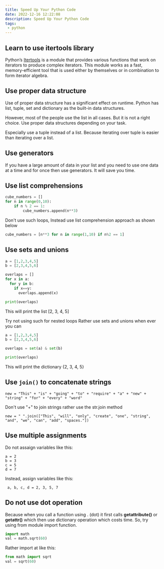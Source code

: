 ```yaml
---
title: Speed Up Your Python Code
date: 2022-12-16 12:22:08
description: Speed Up Your Python Code
tags: 
 - python
---
```



## Learn to use itertools library
Python’s [Itertools](https://docs.python.org/3/library/itertools.html) is a module that provides various functions that work on iterators to produce complex iterators. This module works as a fast, memory-efficient tool that is used either by themselves or in combination to form iterator algebra.

## Use proper data structure
Use of proper data structure has a significant effect on runtime. Python has list, tuple, set and dictionary as the built-in data structures.

However, most of the people use the list in all cases. But it is not a right choice. Use proper data structures depending on your task. 

Especially use a tuple instead of a list. Because iterating over tuple is easier than iterating over a list.

## Use generators
If you have a large amount of data in your list and you need to use one data at a time and for once then use generators. It will save you time. 

## Use list comprehensions

```python
cube_numbers = []
for n in range(0,10):
	if n % 2 == 1:
		cube_numbers.append(n**3)
```

Don't use such loops, Instead use list comprehension approach as shown below

```python
cube_numbers = [n**3 for n in range(1,10) if n%2 == 1]
```

## Use sets and unions
```python
a = [1,2,3,4,5]
b = [2,3,4,5,6]

overlaps = []
for x in a:
  for y in b:
    if x==y:
      overlaps.append(x)

print(overlaps)
```
This will print the list [2, 3, 4, 5]

Try not using such for nested loops Rather use sets and unions when ever you can

```python
a = [1,2,3,4,5]
b = [2,3,4,5,6]

overlaps = set(a) & set(b)

print(overlaps)
```
This will print the dictionary {2, 3, 4, 5}

## Use ``join()`` to concatenate strings

```
new = "This" + "is" + "going" + "to" + "require" + "a" + "new" + "string" + "for" + "every" + "word"
```

Don't use "+" to join strings rather use the str.join method

```
new = " ".join(["This", "will", "only", "create", "one", "string", "and", "we", "can", "add", "spaces."])
```

## Use multiple assignments 
Do not assaign variables like this:

```
a = 2
b = 3
c = 5
d = 7
```

Instead, assign variables like this:
```
 a, b, c, d = 2, 3, 5, 7
```
## Do not use dot operation
Because when you call a function using . (dot) it first calls __getattribute()__ or __getattr()__ which then use dictionary operation which costs time. So, try using from module import function.

```python
import math
val = math.sqrt(60)
```
Rather import at like this:
```python
from math import sqrt
val = sqrt(60)
```
